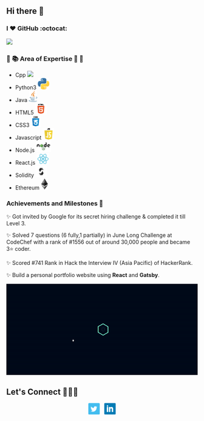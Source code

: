 ## Hi there 👋

### I :heart: GitHub :octocat:

![](https://github-readme-stats.vercel.app/api?username=OjasviChauhan&show_icons=true&line_height=30)

### :open_book: :books: Area of Expertise :closed_book: :green_book:

- Cpp <code><img height="30" src="https://raw.githubusercontent.com/isocpp/logos/master/cpp_logo.png"></code>
- Python3 <code><img height="30" src="https://github.com/OjasviChauhan/OjasviChauhan/blob/master/img/python.png?raw=true"></code>
- Java <code><img height="30" src="https://github.com/OjasviChauhan/OjasviChauhan/blob/master/img/java.png?raw=true"></code>
- HTML5 <code><img height="30" src="https://github.com/OjasviChauhan/OjasviChauhan/blob/master/img/html5.png?raw=true"></code>
- CSS3 <code><img height="30" src="https://github.com/OjasviChauhan/OjasviChauhan/blob/master/img/css3.png?raw=true"></code>
- Javascript <code><img height="30" src="https://github.com/OjasviChauhan/OjasviChauhan/blob/master/img/javascript.png?raw=true"></code>
- Node.js <code><img height="30" src="https://github.com/OjasviChauhan/OjasviChauhan/blob/master/img/nodejs.png?raw=true"></code>
- React.js <code><img height="30" src="https://github.com/OjasviChauhan/OjasviChauhan/blob/master/img/react.png?raw=true"></code>
- Solidity <code><img height="30" src="https://github.com/OjasviChauhan/OjasviChauhan/blob/master/img/solidity.png?raw=true"></code>
- Ethereum <code><img height="30" src="https://github.com/OjasviChauhan/OjasviChauhan/blob/master/img/ethereum.png?raw=true"></code>

### Achievements and Milestones :crown:

:sparkles: Got invited by Google for its secret hiring challenge & completed it till Level 3.

:sparkles: Solved 7 questions (6 fully,1 partially) in June Long Challenge at CodeChef with a rank of #1556 out of around 30,000 people and became 3⭐️ coder.

:sparkles: Scored #741 Rank in Hack the Interview IV (Asia Pacific) of HackerRank.

:sparkles: Build a personal portfolio website using **React** and **Gatsby**.<br>

<p align='center'>
<img src="https://github.com/OjasviChauhan/OjasviChauhan/blob/master/img/portfolioGIF.gif?raw=true">
</p>

## Let's Connect :people_holding_hands:

<p align='center'>
<a href="https://twitter.com/OjasviChauhan23"><img height="30" src="https://github.com/OjasviChauhan/OjasviChauhan/blob/master/img/twitter.png?raw=true"></a>&nbsp;&nbsp;
<a href="https://www.linkedin.com/in/ojasvi-chauhan-852706173/"><img height="30" src="https://github.com/OjasviChauhan/OjasviChauhan/blob/master/img/linkedin.png?raw=true"></a>
</p>
